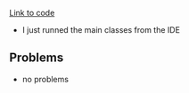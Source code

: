 
[Link to code](https://github.com/beateskog/dat250expass7)

- I just runned the main classes from the IDE 

## Problems 

- no problems